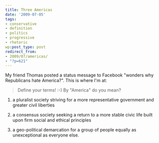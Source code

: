 ```yaml
---
title: Three Americas
date: '2009-07-05'
tags:
- conservative
- definition
- politics
- progressive
- rhetoric
wp:post_type: post
redirect_from:
- 2009/07/americas/
- "?p=621"
---
```


My friend Thomas posted a status message to Facebook "wonders why Republicans hate America?". This is where I'm at:

> Define your terms! :-) By "America" do you mean?
>
>

1. a pluralist society striving for a more representative government and greater civil liberties

>

2. a consensus society seeking a return to a more stable civic life built upon firm social and ethical principles

>

3. a geo-political demarcation for a group of people equally as unexceptional as everyone else.

>
>
>

